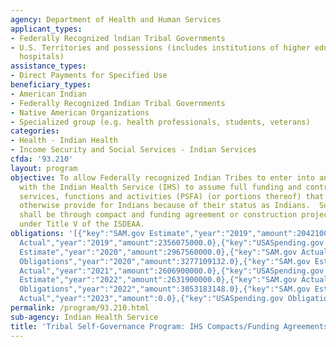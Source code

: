 ```yaml
---
agency: Department of Health and Human Services
applicant_types:
- Federally Recognized lndian Tribal Governments
- U.S. Territories and possessions (includes institutions of higher education and
  hospitals)
assistance_types:
- Direct Payments for Specified Use
beneficiary_types:
- American Indian
- Federally Recognized Indian Tribal Governments
- Native American Organizations
- Specialized group (e.g. health professionals, students, veterans)
categories:
- Health - Indian Health
- Income Security and Social Services - Indian Services
cfda: '93.210'
layout: program
objective: To allow Federally recognized Indian Tribes to enter into an agreement
  with the Indian Health Service (IHS) to assume full funding and control over programs,
  services, functions and activities (PSFA) (or portions thereof) that the IHS would
  otherwise provide for Indians because of their status as Indians.  Such assumptions
  shall be through compact and funding agreement or construction project agreement
  under Title V of the ISDEAA.
obligations: '[{"key":"SAM.gov Estimate","year":"2019","amount":2042100000.0},{"key":"SAM.gov
  Actual","year":"2019","amount":2356075000.0},{"key":"USASpending.gov Obligations","year":"2019","amount":2416807534.0},{"key":"SAM.gov
  Estimate","year":"2020","amount":2967560000.0},{"key":"SAM.gov Actual","year":"2020","amount":2595700000.0},{"key":"USASpending.gov
  Obligations","year":"2020","amount":3277109132.0},{"key":"SAM.gov Estimate","year":"2021","amount":5620700000.0},{"key":"SAM.gov
  Actual","year":"2021","amount":2606900000.0},{"key":"USASpending.gov Obligations","year":"2021","amount":5666732977.71},{"key":"SAM.gov
  Estimate","year":"2022","amount":2631900000.0},{"key":"SAM.gov Actual","year":"2022","amount":2741200000.0},{"key":"USASpending.gov
  Obligations","year":"2022","amount":3053183148.0},{"key":"SAM.gov Estimate","year":"2023","amount":2766200000.0},{"key":"SAM.gov
  Actual","year":"2023","amount":0.0},{"key":"USASpending.gov Obligations","year":"2023","amount":2620532186.0}]'
permalink: /program/93.210.html
sub-agency: Indian Health Service
title: 'Tribal Self-Governance Program: IHS Compacts/Funding Agreements '
---
```

